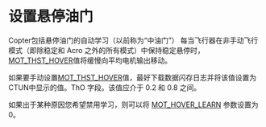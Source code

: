 # 设置悬停油门

Copter包括悬停油门的自动学习（以前称为“中油门”） 每当飞行器在非手动飞行模式（即除稳定和 Acro 之外的所有模式）中保持稳定悬停时，[MOT\_THST\_HOVER](https://ardupilot.org/copter/docs/parameters.html#mot-thst-hover)值将缓慢向平均电机输出移动。

如果要手动设置[MOT\_THST\_HOVER](https://ardupilot.org/copter/docs/parameters.html#mot-thst-hover)值，最好下载数据闪存日志并将该值设置为CTUN中显示的值。ThO 字段。该值应介于 0.2 和 0.8 之间。

如果出于某种原因您希望禁用学习，则可以将 [MOT\_HOVER\_LEARN](https://ardupilot.org/copter/docs/parameters.html#mot-hover-learn) 参数设置为 0。

<figure><img src="https://ardupilot.org/copter/_images/throttle_mid_learning.png" alt=""><figcaption></figcaption></figure>
